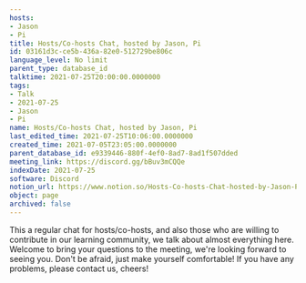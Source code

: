 ```yaml
---
hosts:
- Jason
- Pi
title: Hosts/Co-hosts Chat, hosted by Jason, Pi
id: 03161d3c-ce5b-436a-82e0-512729be806c
language_level: No limit
parent_type: database_id
talktime: 2021-07-25T20:00:00.0000000
tags:
- Talk
- 2021-07-25
- Jason
- Pi
name: Hosts/Co-hosts Chat, hosted by Jason, Pi
last_edited_time: 2021-07-25T10:06:00.0000000
created_time: 2021-07-05T23:05:00.0000000
parent_database_id: e9339446-880f-4ef0-8ad7-8ad1f507dded
meeting_link: https://discord.gg/bBuv3mCQQe
indexDate: 2021-07-25
software: Discord
notion_url: https://www.notion.so/Hosts-Co-hosts-Chat-hosted-by-Jason-Pi-03161d3cce5b436a82e0512729be806c
object: page
archived: false
---
```







This a regular chat for hosts/co-hosts, and also those who are willing to contribute in our learning community, we talk about almost everything here. Welcome to bring your questions to the meeting, we're looking forward to seeing you. Don't be afraid, just make yourself comfortable!
If you have any problems, please contact us, cheers!





